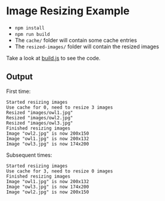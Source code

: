 # Image Resizing Example

- `npm install`
- `npm run build`
- The `cache/` folder will contain some cache entries
- The `resized-images/` folder will contain the resized images

Take a look at [build.js](https://github.com/MajorBreakfast/cached-build-function/blob/master/example/image-resizing/build.js) to see the code.

## Output

First time:
```
Started resizing images
Use cache for 0, need to resize 3 images
Resized "images/owl1.jpg"
Resized "images/owl2.jpg"
Resized "images/owl3.jpg"
Finished resizing images
Image "owl2.jpg" is now 200x150
Image "owl1.jpg" is now 200x132
Image "owl3.jpg" is now 174x200
```

Subsequent times:
```
Started resizing images
Use cache for 3, need to resize 0 images
Finished resizing images
Image "owl1.jpg" is now 200x132
Image "owl3.jpg" is now 174x200
Image "owl2.jpg" is now 200x150
```
